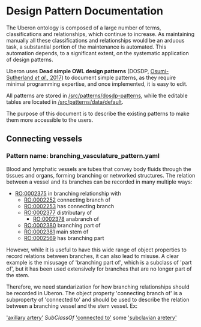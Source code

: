 # Design Pattern Documentation

The Uberon ontology is composed of a large number of terms, classifications and relationships, which continue to increase. As maintaining manually all these classifications and relationships would be an arduous task, a substantial portion of the maintenance is automated. This automation depends, to a significant extent, on the systematic application of design patterns.

Uberon uses **Dead simple OWL design patterns** (DOSDP, [Osumi-Sutherland *et al.*, 2017](https://doi.org/10.1186/s13326-017-0126-0)) to document simple patterns, as they require minimal programming expertise, and once implemented, it is easy to edit.

All patterns are stored in [/src/patterns/dosdp-patterns](https://github.com/obophenotype/uberon/tree/master/src/patterns/dosdp-patterns), while the editable tables are located in [/src/patterns/data/default](https://github.com/obophenotype/uberon/tree/master/src/patterns/data/default).

The purpose of this document is to describe the existing patterns to make them more accessible to the users.

## Connecting vessels
### Pattern name: branching_vasculature_pattern.yaml

Blood and lymphatic vessels are tubes that convey body fluids through the tissues and organs, forming branching or networked structures. The relation between a vessel and its branches can be recorded in many multiple ways:

- [RO:0002375](http://purl.obolibrary.org/obo/RO_0002375) in branching relationship with
    - [RO:0002252](http://purl.obolibrary.org/obo/RO_0002252) connecting branch of
    - [RO:0002253](http://purl.obolibrary.org/obo/RO_0002253) has connecting branch
    - [RO:0002377](http://purl.obolibrary.org/obo/RO_0002377) distributary of
        - [RO:0002378](http://purl.obolibrary.org/obo/RO_0002378) anabranch of
    - [RO:0002380](http://purl.obolibrary.org/obo/RO_0002380) branching part of
    - [RO:0002381](http://purl.obolibrary.org/obo/RO_0002381) main stem of
    - [RO:0002569](http://purl.obolibrary.org/obo/RO_0002569) has branching part

However, while it is useful to have this wide range of object properties to record relations between branches, it can also lead to misuse. A clear example is the misusage of 'branching part of', which is a subclass of 'part of', but it has been used extensively for branches that are no longer part of the stem.

Therefore, we need standarization for how branching relationships should be recorded in Uberon. The object property 'connecting branch of' is a subproperty of 'connected to' and should be used to describe the relation between a branching vessel and the stem vessel. Ex:

['axillary artery'](http://purl.obolibrary.org/obo/UBERON_0001394) *SubClassOf* ['connected to'](http://purl.obolibrary.org/obo/RO_0002252) some ['subclavian aretery'](http://purl.obolibrary.org/obo/UBERON_0001533)